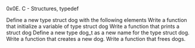 0x0E. C - Structures, typedef


Define a new type struct dog with the following elements
Write a function that initialize a variable of type struct dog
Write a function that prints a struct dog
Define a new type dog_t as a new name for the type struct dog.
Write a function that creates a new dog.
Write a function that frees dogs.

